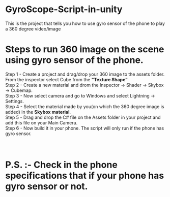 # GyroScope-Script-in-unity
This is the project that tells you how to use gyro sensor of the phone to play a 360 degree video/image
# Steps to run 360 image on the scene using gyro sensor of the phone.



Step 1 - Create a project and drag/drop your 360 image to the assets folder. From the inspector select Cube from the <b> "Texture Shape"</b><br>
Step 2 - Create a new material and drom the Inspector -> Shader -> Skybox -> Cubemap. <br>
Step 3 - Now select camera and go to Windows and select Lightning -> Settings. <br>
Step 4 - Select the material made by you(on which the 360 degree image is added) in the <b>Skybox material</b>.<br>
Step 5 - Drag and drop the C# file on the Assets folder in your project and add this file on your Main Camera.<br>
Step 6 - Now build it in your phone. The script will only run if the phone has gyro sensor.<br>
<br><br>
# P.S. :- Check in the phone specifications that if your phone has gyro sensor or not.
